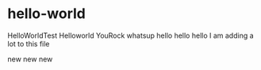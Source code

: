 # hello-world
HelloWorldTest
Helloworld
YouRock
whatsup
hello
hello
hello
I am adding a lot to this file

new new new
